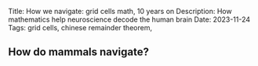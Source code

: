 Title: How we navigate: grid cells math, 10 years on
Description: How mathematics help neuroscience decode the human brain
Date: 2023-11-24
Tags: grid cells, chinese remainder theorem, 

## How do mammals navigate? 




